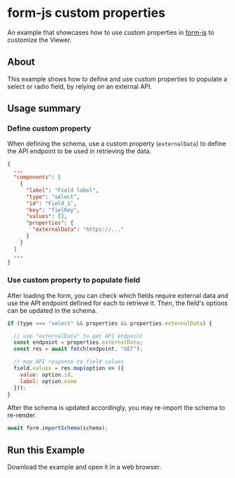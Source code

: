 # form-js custom properties

An example that showcases how to use custom properties in [form-js](https://github.com/bpmn-io/form-js) to customize the Viewer.

## About

This example shows how to define and use custom properties to populate a select or radio field, by relying on an external API. 

## Usage summary

### Define custom property

When defining the schema, use a custom property (`externalData`) to define the API endpoint to be used in retrieving the data.

```json
{
  ...
  "components": [
    {
      "label": "Field label",
      "type": "select",
      "id": "Field_1",
      "key": "fielKey",
      "values": [],
      "properties": {
        "externalData": "https://..."
      }
    }
  ]
  ...
}
```

### Use custom property to populate field

After loading the form, you can check which fields require external data and use the API endpoint defined for each to retrieve it. Then, the field's options can be updated in the schema.

```javascript
if (type === "select" && properties && properties.externalData) {

  // use "externalData" to get API endpoint
  const endpoint = properties.externalData;
  const res = await fetch(endpoint, "GET");

  // map API response to field values
  field.values = res.map(option => ({
    value: option.id,
    label: option.name
  }));
}
```

After the schema is updated accordingly, you may re-import the schema to re-render.

```javascript
await form.importSchema(schema);
```

## Run this Example
Download the example and open it in a web browser.
